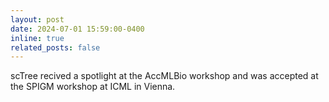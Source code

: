 ```yaml
---
layout: post
date: 2024-07-01 15:59:00-0400
inline: true
related_posts: false
---
```


scTree recived a spotlight at the AccMLBio workshop and was accepted at the SPIGM workshop at ICML in Vienna.
